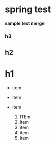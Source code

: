 # spring test

__sample text merge__
### h3
## h2
# h1

* item
* item
* item

  1. ITEm
  2. item
  3. item
  4. item 
  5. item 
